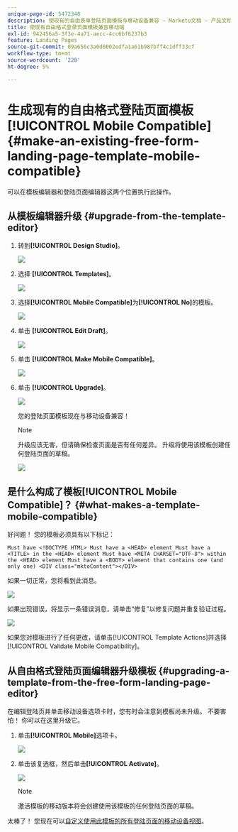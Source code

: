 ```yaml
---
unique-page-id: 5472348
description: 使现有的自由表单登陆页面模板与移动设备兼容 — Marketo文档 — 产品文档
title: 使现有自由格式登录页面模板兼容移动端
exl-id: 942456a5-3f3e-4a71-aecc-4cc6bf6237b3
feature: Landing Pages
source-git-commit: 09a656c3a0d0002edfa1a61b987bff4c1dff33cf
workflow-type: tm+mt
source-wordcount: '228'
ht-degree: 5%

---
```


# 生成现有的自由格式登陆页面模板[!UICONTROL Mobile Compatible] {#make-an-existing-free-form-landing-page-template-mobile-compatible}

可以在模板编辑器和登陆页面编辑器这两个位置执行此操作。

## 从模板编辑器升级 {#upgrade-from-the-template-editor}

1. 转到&#x200B;**[!UICONTROL Design Studio]**。

   ![](assets/designstudio-1.png)

1. 选择 **[!UICONTROL Templates]**。

   ![](assets/image2015-1-22-20-3a20-3a2.png)

1. 选择&#x200B;**[!UICONTROL Mobile Compatible]**&#x200B;为&#x200B;**[!UICONTROL No]**&#x200B;的模板。

   ![](assets/image2015-1-22-20-3a22-3a24.png)

1. 单击 **[!UICONTROL Edit Draft]**。

   ![](assets/image2015-1-22-20-3a25-3a36.png)

1. 单击 **[!UICONTROL Make Mobile Compatible]**。

   ![](assets/image2015-1-22-20-3a30-3a33.png)

1. 单击 **[!UICONTROL Upgrade]**。

   ![](assets/image2015-1-22-20-3a32-3a45.png)

   您的登陆页面模板现在与移动设备兼容！

   >[!NOTE]
   >
   >升级应该无害，但请确保检查页面是否有任何差异。 升级将使用该模板创建任何登陆页面的草稿。

   ![](assets/image2015-1-22-20-3a36-3a43.png)

## 是什么构成了模板[!UICONTROL Mobile Compatible]？ {#what-makes-a-template-mobile-compatible}

好问题！ 您的模板必须具有以下标记：

`Must have <!DOCTYPE HTML> Must have a <HEAD> element Must have a <TITLE> in the <HEAD> element Must have <META CHARSET="UTF-8"> within the <HEAD> element Must have a <BODY> element that contains one (and only one) <DIV class="mktoContent"></DIV>`

如果一切正常，您将看到此消息。

![](assets/image2015-1-22-20-3a41-3a31.png)

如果出现错误，将显示一条错误消息，请单击“修复”以修复问题并重复验证过程。

![](assets/image2015-1-22-20-3a43-3a20.png)

如果您对模板进行了任何更改，请单击[!UICONTROL Template Actions]并选择[!UICONTROL Validate Mobile Compatibility]。

## 从自由格式登陆页面编辑器升级模板 {#upgrading-a-template-from-the-free-form-landing-page-editor}

在编辑登陆页并单击移动设备选项卡时，您有时会注意到模板尚未升级。 不要害怕！ 你可以在这里升级它。

1. 单击&#x200B;**[!UICONTROL Mobile]**&#x200B;选项卡。

   ![](assets/image2015-1-22-20-3a48-3a19.png)

1. 单击该复选框，然后单击&#x200B;**[!UICONTROL Activate]**。

   ![](assets/image2015-1-22-20-3a49-3a34.png)

   >[!NOTE]
   >
   >激活模板的移动版本将会创建使用该模板的任何登陆页面的草稿。

太棒了！ 您现在可以[自定义使用此模板的所有登陆页面的移动设备视图](/help/marketo/product-docs/demand-generation/landing-pages/free-form-landing-pages/customize-mobile-view-for-your-free-form-landing-page.md)。
